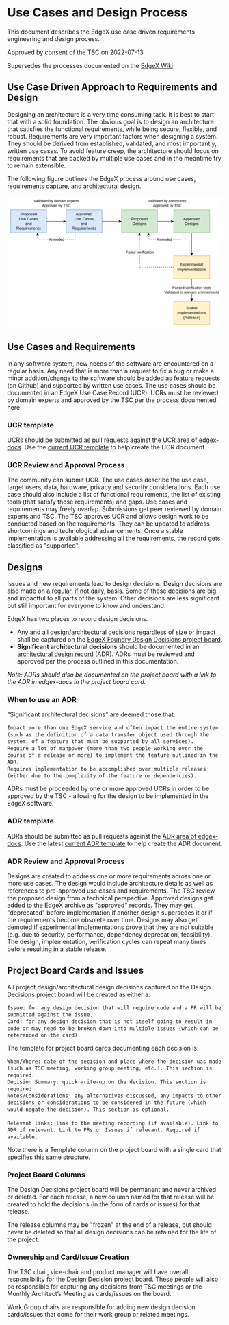 # Use Cases and Design Process
This document describes the EdgeX use case driven requirements engineering and design process.

Approved by consent of the TSC on 2022-07-13

Supersedes the processes documented on the [EdgeX Wiki](https://wiki.edgexfoundry.org/pages/viewpage.action?pageId=73663048)

## Use Case Driven Approach to Requirements and Design
Designing an architecture is a very time consuming task. It is best to start that with a solid foundation. The obvious goal is to design an architecture that satisfies the functional requirements, while being secure, flexible, and robust. Requirements are very important factors when designing a system. They should be derived from established, validated, and most importantly, written use cases. To avoid feature creep, the architecture should focus on requirements that are backed by multiple use cases and in the meantime try to remain extensible.

The following figure outlines the EdgeX process around use cases, requirements capture, and architectural design.

![design process](Process.png)

## Use Cases and Requirements
In any software system, new needs of the software are encountered on a regular basis. Any need that is more than a request to fix a bug or make a minor addition/change to the software should be added as feature requests (on Github) and supported by written use cases. The use cases should be documented in an EdgeX Use Case Record (UCR). UCRs must be reviewed by domain experts and approved by the TSC per the process documented here.

### UCR template
UCRs should be submitted as pull requests against the [UCR area of edgex-docs](https://github.com/edgexfoundry/edgex-docs/tree/main/docs_src/design/ucr).
Use the [current UCR template] to help create the UCR document.

### UCR Review and Approval Process
The community can submit UCR. The use cases describe the use case, target users, data, hardware, privacy and security considerations. Each use case should also include a list of functional requirements, the list of existing tools (that satisfy those requirements) and gaps. Use cases and requirements may freely overlap. Submissions get peer reviewed by domain experts and TSC. The TSC approves UCR and allows design work to be conducted based on the requirements. They can be updated to address shortcomings and technological advancements. Once a stable implementation is available addressing all the requirements, the record gets classified as "supported".

## Designs
Issues and new requirements lead to design decisions. Design decisions are also made on a regular, if not daily, basis. Some of these decisions are big and impactful to all parts of the system. Other decisions are less significant but still important for everyone to know and understand.

EdgeX has two places to record design decisions.

- Any and all design/architectural decisions regardless of size or impact shall be captured on the [EdgeX Foundry Design Decisions project board](https://github.com/orgs/edgexfoundry/projects/45).
- **Significant architectural decisions** should be documented in an [architectural design record](https://docs.edgexfoundry.org/2.0/design/adr/0018-Service-Registry/) (ADR). ADRs must be reviewed and approved per the process outlined in this documentation.

*Note: ADRs should also be documented on the project board with a link to the ADR in edgex-docs in the project board card.*

### When to use an ADR

"Significant architectural decisions" are deemed those that:

    Impact more than one EdgeX service and often impact the entire system (such as the definition of a data transfer object used through the system, of a feature that must be supported by all services).
    Require a lot of manpower (more than two people working over the course of a release or more) to implement the feature outlined in the ADR.
    Requires implementation to be accomplished over multiple releases (either due to the complexity of the feature or dependencies).

ADRs must be proceeded by one or more approved UCRs in order to be approved by the TSC - allowing for the design to be implemented in the EdgeX software.

### ADR template
ADRs should be submitted as pull requests against the [ADR area of edgex-docs](https://github.com/edgexfoundry/edgex-docs/tree/main/docs_src/design/adr).
Use the latest [current ADR template] to help create the ADR document.


### ADR Review and Approval Process
Designs are created to address one or more requirements across one or more use cases. The design would include architecture details as well as references to pre-approved use cases and requirements. The TSC review the proposed design from a technical perspective. Approved designs get added to the EdgeX archive as "approved" records. They may get "deprecated" before implementation if another design supersedes it or if the requirements become obsolete over time. Designs may also get demoted if experimental implementations prove that they are not suitable (e.g. due to security, performance, dependency deprecation, feasibility). The design, implementation, verification cycles can repeat many times before resulting in a stable release.

## Project Board Cards and Issues

All project design/architectural design decisions captured on the Design Decisions project board will be created as either a:

    Issue: for any design decision that will require code and a PR will be submitted against the issue.
    Card: for any design decision that is not itself going to result in code or may need to be broken down into multiple issues (which can be referenced on the card).

The template for project board cards documenting each decision is:

    When/Where: date of the decision and place where the decision was made (such as TSC meeting, working group meeting, etc.). This section is required.
    Decision Summary: quick write-up on the decision. This section is required.
    Notes/Considerations: any alternatives discussed, any impacts to other decisions or considerations to be considered in the future (which would negate the decision). This section is optional.

    Relevant links: link to the meeting recording (if available). Link to ADR if relevant. Link to PRs or Issues if relevant. Required if available.

Note there is a Template column on the project board with a single card that specifies this same structure.

### Project Board Columns

The Design Decisions project board will be permanent and never archived or deleted. For each release, a new column named for that release will be created to hold the decisions (in the form of cards or issues) for that release.

The release columns may be "frozen" at the end of a release, but should never be deleted so that all design decisions can be retained for the life of the project.

### Ownership and Card/Issue Creation

The TSC chair, vice-chair and product manager will have overall responsibility for the Design Decision project board. These people will also be responsible for capturing any decisions from TSC meetings or the Monthly Architect’s Meeting as cards/issues on the board.

Work Group chairs are responsible for adding new design decision cards/issues that come for their work group or related meetings.


[current UCR template]: https://raw.githubusercontent.com/edgexfoundry/edgex-docs/main/docs_src/design/ucr/template.md
[current ADR template]: https://raw.githubusercontent.com/edgexfoundry/edgex-docs/main/docs_src/design/adr/template.md
